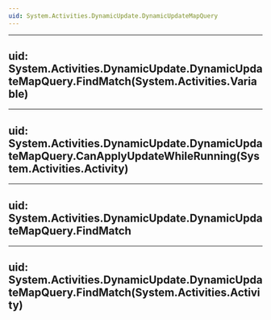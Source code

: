 ```yaml
---
uid: System.Activities.DynamicUpdate.DynamicUpdateMapQuery
---
```


---
uid: System.Activities.DynamicUpdate.DynamicUpdateMapQuery.FindMatch(System.Activities.Variable)
---

---
uid: System.Activities.DynamicUpdate.DynamicUpdateMapQuery.CanApplyUpdateWhileRunning(System.Activities.Activity)
---

---
uid: System.Activities.DynamicUpdate.DynamicUpdateMapQuery.FindMatch
---

---
uid: System.Activities.DynamicUpdate.DynamicUpdateMapQuery.FindMatch(System.Activities.Activity)
---
